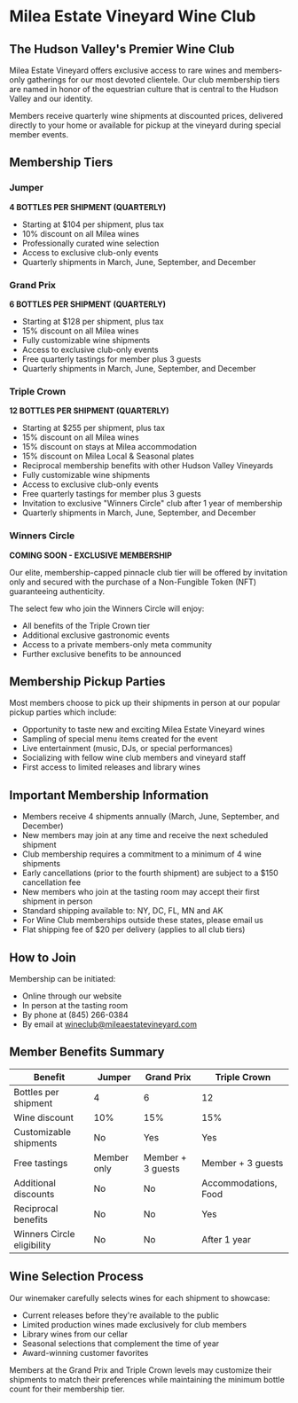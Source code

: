 # Milea Estate Vineyard Wine Club

## The Hudson Valley's Premier Wine Club

Milea Estate Vineyard offers exclusive access to rare wines and members-only gatherings for our most devoted clientele. Our club membership tiers are named in honor of the equestrian culture that is central to the Hudson Valley and our identity.

Members receive quarterly wine shipments at discounted prices, delivered directly to your home or available for pickup at the vineyard during special member events.

## Membership Tiers

### Jumper
**4 BOTTLES PER SHIPMENT (QUARTERLY)**

- Starting at $104 per shipment, plus tax
- 10% discount on all Milea wines
- Professionally curated wine selection
- Access to exclusive club-only events
- Quarterly shipments in March, June, September, and December

### Grand Prix
**6 BOTTLES PER SHIPMENT (QUARTERLY)**

- Starting at $128 per shipment, plus tax
- 15% discount on all Milea wines
- Fully customizable wine shipments
- Access to exclusive club-only events
- Free quarterly tastings for member plus 3 guests
- Quarterly shipments in March, June, September, and December

### Triple Crown
**12 BOTTLES PER SHIPMENT (QUARTERLY)**

- Starting at $255 per shipment, plus tax
- 15% discount on all Milea wines
- 15% discount on stays at Milea accommodation
- 15% discount on Milea Local & Seasonal plates
- Reciprocal membership benefits with other Hudson Valley Vineyards
- Fully customizable wine shipments
- Access to exclusive club-only events
- Free quarterly tastings for member plus 3 guests
- Invitation to exclusive "Winners Circle" club after 1 year of membership
- Quarterly shipments in March, June, September, and December

### Winners Circle
**COMING SOON - EXCLUSIVE MEMBERSHIP**

Our elite, membership-capped pinnacle club tier will be offered by invitation only and secured with the purchase of a Non-Fungible Token (NFT) guaranteeing authenticity. 

The select few who join the Winners Circle will enjoy:
- All benefits of the Triple Crown tier
- Additional exclusive gastronomic events
- Access to a private members-only meta community
- Further exclusive benefits to be announced

## Membership Pickup Parties

Most members choose to pick up their shipments in person at our popular pickup parties which include:

- Opportunity to taste new and exciting Milea Estate Vineyard wines
- Sampling of special menu items created for the event
- Live entertainment (music, DJs, or special performances)
- Socializing with fellow wine club members and vineyard staff
- First access to limited releases and library wines

## Important Membership Information

- Members receive 4 shipments annually (March, June, September, and December)
- New members may join at any time and receive the next scheduled shipment
- Club membership requires a commitment to a minimum of 4 wine shipments
- Early cancellations (prior to the fourth shipment) are subject to a $150 cancellation fee
- New members who join at the tasting room may accept their first shipment in person
- Standard shipping available to: NY, DC, FL, MN and AK
- For Wine Club memberships outside these states, please email us
- Flat shipping fee of $20 per delivery (applies to all club tiers)

## How to Join

Membership can be initiated:
- Online through our website
- In person at the tasting room
- By phone at (845) 266-0384
- By email at wineclub@mileaestatevineyard.com

## Member Benefits Summary

| Benefit | Jumper | Grand Prix | Triple Crown |
|---------|--------|------------|--------------|
| Bottles per shipment | 4 | 6 | 12 |
| Wine discount | 10% | 15% | 15% |
| Customizable shipments | No | Yes | Yes |
| Free tastings | Member only | Member + 3 guests | Member + 3 guests |
| Additional discounts | No | No | Accommodations, Food |
| Reciprocal benefits | No | No | Yes |
| Winners Circle eligibility | No | No | After 1 year |

## Wine Selection Process

Our winemaker carefully selects wines for each shipment to showcase:
- Current releases before they're available to the public
- Limited production wines made exclusively for club members
- Library wines from our cellar
- Seasonal selections that complement the time of year
- Award-winning customer favorites

Members at the Grand Prix and Triple Crown levels may customize their shipments to match their preferences while maintaining the minimum bottle count for their membership tier.
